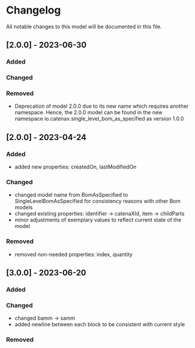 # Changelog
All notable changes to this model will be documented in this file.

## [2.0.0] - 2023-06-30
### Added

### Changed

### Removed
- Deprecation of model 2.0.0 due to its new name which requires another namespace. Hence, the 2.0.0 model can be found in the new namespace io.catenax.single_level_bom_as_specified as version 1.0.0

## [2.0.0] - 2023-04-24
### Added
- added new properties: createdOn, lastModifiedOn

### Changed
- changed model name from BomAsSpecified to SingleLevelBomAsSpecified for consistency reasons with other Bom models
- changed existing properties: identifier -> catenaXId, item -> childParts
- minor adjustments of exemplary values to reflect current state of the model

### Removed
- removed non-needed properties: index, quantity

## [3.0.0] - 2023-06-20
### Added

### Changed
- changed bamm -> samm
- added newline between each block to be consistent with current style

### Removed



